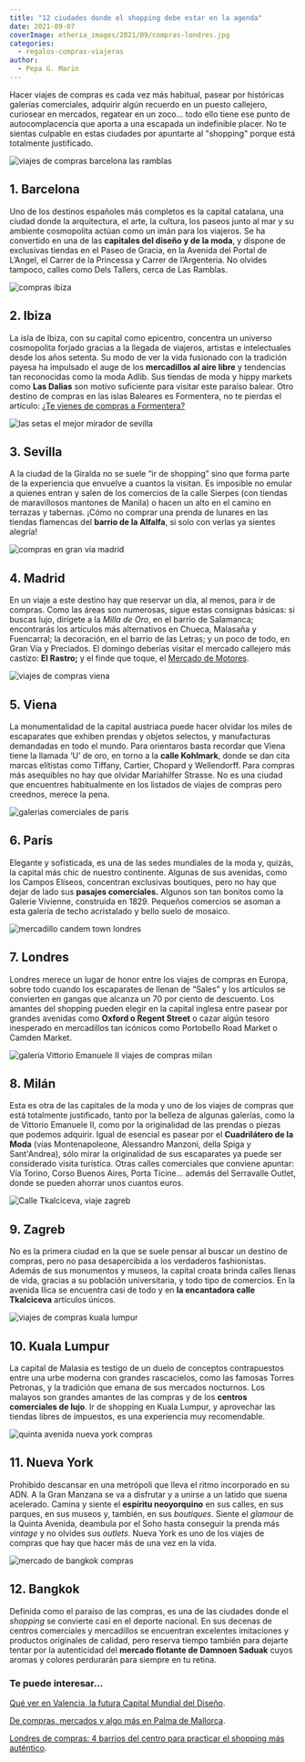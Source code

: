 ```yaml
---
title: "12 ciudades donde el shopping debe estar en la agenda"
date: 2021-09-07
coverImage: etheria_images/2021/09/compras-londres.jpg
categories: 
  - regalos-compras-viajeras
author: 
  - Pepa G. Marin
---
```


Hacer viajes de compras es cada vez más habitual, pasear por históricas galerías comerciales, adquirir algún recuerdo en un puesto callejero, curiosear en mercados, regatear en un zoco... todo ello tiene ese punto de autocomplacencia que aporta a una escapada un indefinible placer. No te sientas culpable en estas ciudades por apuntarte al "shopping" porque está totalmente justificado.

![viajes de compras barcelona las ramblas](etheria_images/2021/09/compras-ramblas-barcelona.jpg "Las Ramblas de Barcelona. © Jorge Fernández")

## 1\. Barcelona

Uno de los destinos españoles más completos es la capital catalana, una ciudad donde la 
arquitectura, el arte, la cultura, los paseos junto al mar y su ambiente cosmopolita 
actúan como un imán para los viajeros. Se ha convertido en una de las **capitales del 
diseño y de la moda**, y dispone de exclusivas tiendas en el Paseo de Gracia, en la 
Avenida del Portal de L’Angel, el Carrer de la Princessa y Carrer de l’Argenteria. No 
olvides tampoco, calles como Dels Tallers, cerca de Las Ramblas. 

![compras ibiza](etheria_images/2018/05/Ibiza-COMPRAS_MARINA_consell-1024x770.jpg "© Turismo de Ibiza.")

## 2\. Ibiza

La isla de Ibiza, con su capital como epicentro, concentra un universo cosmopolita 
forjado gracias a la llegada de viajeros, artistas e intelectuales desde los años 
setenta. Su modo de ver la vida fusionado con la tradición payesa ha impulsado el auge 
de los **mercadillos al aire libre** y tendencias tan reconocidas como la moda Adlib. 
Sus tiendas de moda y hippy markets como **Las Dalias** son motivo suficiente para 
visitar este paraíso balear. Otro destino de compras en las islas Baleares es 
Formentera, no te pierdas el artículo: [¿Te vienes de compras a 
Formentera?](https://etheriamagazine.com/2018/07/06/de-compras-en-formentera/) 

![las setas el mejor mirador de sevilla](etheria_images/2020/09/viaje-original-las-setas-sevilla-900x479.jpg "Las Setas, una de las construcciones más vanguardistas de Sevilla.")

## 3\. Sevilla

A la ciudad de la Giralda no se suele “ir de shopping” sino que forma parte de la 
experiencia que envuelve a cuantos la visitan. Es imposible no emular a quienes entran y 
salen de los comercios de la calle Sierpes (con tiendas de maravillosos mantones de 
Manila) o hacen un alto en el camino en terrazas y tabernas. ¡Cómo no comprar una prenda 
de lunares en las tiendas flamencas del **barrio de la Alfalfa**, si solo con verlas ya 
sientes alegría! 

![compras en gran via madrid](etheria_images/2021/09/compras-madrid.jpg "Eje de compras de Callao-Gran Vía, Madrid. © Alberto Restifo")

## 4\. Madrid

En un viaje a este destino hay que reservar un día, al menos, para ir de compras. Como 
las áreas son numerosas, sigue estas consignas básicas: si buscas lujo, dirígete a la 
_Milla de Oro_, en el barrio de Salamanca; encontrarás los artículos más alternativos en 
Chueca, Malasaña y Fuencarral; la decoración, en el barrio de las Letras; y un poco de 
todo, en Gran Vía y Preciados. El domingo deberías visitar el mercado callejero más 
castizo: **El Rastro;** y el finde que toque, el [Mercado de 
Motores](https://mercadodemotores.es/). 

![viajes de compras viena](etheria_images/2021/09/viajes-compras-viena-683x1024.jpg "Calle comercial de Viena. © Philipp Lublasser")

## 5\. Viena

La monumentalidad de la capital austriaca puede hacer olvidar los miles de escaparates 
que exhiben prendas y objetos selectos, y manufacturas demandadas en todo el mundo. Para 
orientaros basta recordar que Viena tiene la llamada ‘U’ de oro, en torno a la **calle 
Kohlmark**, donde se dan cita marcas elitistas como Tiffany, Cartier, Chopard y 
Wellendorff. Para compras más asequibles no hay que olvidar Mariahilfer Strasse. No es 
una ciudad que encuentres habitualmente en los listados de viajes de compras pero 
creednos, merece la pena. 

![galerias comerciales de paris](etheria_images/2021/09/compras-paris-galeria-grand-cerf.jpg "Las bonitas Galerías Grand Cerf de París. © SIM Graphic Design")

## 6\. París

Elegante y sofisticada, es una de las sedes mundiales de la moda y, quizás, la capital 
más chic de nuestro continente. Algunas de sus avenidas, como los Campos Elíseos, 
concentran exclusivas boutiques, pero no hay que dejar de lado sus **pasajes 
comerciales.** Algunos son tan bonitos como la Galerie Vivienne, construida en 1829. 
Pequeños comercios se asoman a esta galería de techo acristalado y bello suelo de 
mosaico. 

![mercadillo candem town londres](etheria_images/2021/09/mercadillo-candem-londres.jpg "Mercadillo de Candem Town en Londres. © Hert Niks")

## 7\. Londres

Londres merece un lugar de honor entre los viajes de compras en Europa, sobre todo 
cuando los escaparates de llenan de “Sales” y los artículos se convierten en gangas que 
alcanza un 70 por ciento de descuento. Los amantes del shopping pueden elegir en la 
capital inglesa entre pasear por grandes avenidas como **Oxford o Regent Street** o 
cazar algún tesoro inesperado en mercadillos tan icónicos como Portobello Road Market o 
Camden Market. 

![galeria Vittorio Emanuele II viajes de compras milan](etheria_images/2021/09/galeria-vitorio-enmanuele-milan.jpg "Históricas galerías de Vittorio Emanuele II, en Milán.")

## 8\. Milán

Esta es otra de las capitales de la moda y uno de los viajes de compras que está 
totalmente justificado, tanto por la belleza de algunas galerías, como la de Vittorio 
Emanuele II, como por la originalidad de las prendas o piezas que podemos adquirir. 
Igual de esencial es pasear por el **Cuadrilátero de la Moda** (vías Montenapoleone, 
Alessandro Manzoni, della Spiga y Sant'Andrea), sólo mirar la originalidad de sus 
escaparates ya puede ser considerado visita turística. Otras calles comerciales que 
conviene apuntar: Vía Torino, Corso Buenos Aires, Porta Ticine… además del Serravalle 
Outlet, donde se pueden ahorrar unos cuantos euros. 

![Calle Tkalciceva, viaje zagreb](etheria_images/2020/04/viaje-croacia-zagreb-tkalciceva-street-900x590.jpg "Calle Tkalciceva, ideal para comprar recuerdos en Zagreb. © J.Duval/ Turismo Zagreb")

## 9\. Zagreb

No es la primera ciudad en la que se suele pensar al buscar un destino de compras, pero 
no pasa desapercibida a los verdaderos fashionistas. Además de sus monumentos y museos, 
la capital croata brinda calles llenas de vida, gracias a su población universitaria, y 
todo tipo de comercios. En la avenida Ilica se encuentra casi de todo y en **la 
encantadora calle Tkalciceva** artículos únicos. 

![viajes de compras kuala lumpur](etheria_images/2021/09/compras-kuala-lumpur.jpg "Kuala Lumpur. © Kah Hay Chee")

## 10\. Kuala Lumpur

La capital de Malasia es testigo de un duelo de conceptos contrapuestos entre una urbe 
moderna con grandes rascacielos, como las famosas Torres Petronas, y la tradición que 
emana de sus mercados nocturnos. Los malayos son grandes amantes de las compras y de los 
**centros comerciales de lujo**. Ir de shopping en Kuala Lumpur, y aprovechar las 
tiendas libres de impuestos, es una experiencia muy recomendable. 

![quinta avenida nueva york compras](etheria_images/2021/09/viajes-compras-nueva-york.jpg "Quinta Avenida de Nueva York. © Rémi Thorel")

## 11\. Nueva York

Prohibido descansar en una metrópoli que lleva el ritmo incorporado en su ADN. A la Gran 
Manzana se va a disfrutar y a unirse a un latido que suena acelerado. Camina y siente el 
**espíritu neoyorquino** en sus calles, en sus parques, en sus museos y, también, en sus 
_boutiques_. Siente el _glamour_ de la Quinta Avenida, deambula por el Soho hasta 
conseguir la prenda más _vintage_ y no olvides sus _outlets_. Nueva York es uno de los 
viajes de compras que hay que hacer más de una vez en la vida. 

![mercado de bangkok compras](etheria_images/2021/09/compras-en-bangkok.jpg "Mercado de Bangkok. © Lisheng Chang")

## 12\. Bangkok

Definida como el paraíso de las compras, es una de las ciudades donde el _shopping_ se 
convierte casi en el deporte nacional. En sus decenas de centros comerciales y 
mercadillos se encuentran excelentes imitaciones y productos originales de calidad, pero 
reserva tiempo también para dejarte tentar por la autenticidad del **mercado flotante de 
Damnoen Saduak** cuyos aromas y colores perdurarán para siempre en tu retina. 

### Te puede interesar...

[Qué ver en Valencia, la futura Capital Mundial del 
Diseño](https://etheriamagazine.com/2020/03/26/valencia-propuestas-para-todos-en-la-ciudad-del-diseno/). 

[De compras, mercados y algo más en Palma de 
Mallorca](https://etheriamagazine.com/2019/08/01/24-horas-palma-mallorca-arte-compras-mercados/). 

[Londres de compras: 4 barrios del centro para practicar el shopping más 
auténtico](https://etheriamagazine.com/2020/05/06/compras-originales-en-londres-seven-dials-connaught-village-carnaby-street-marylebone/).
